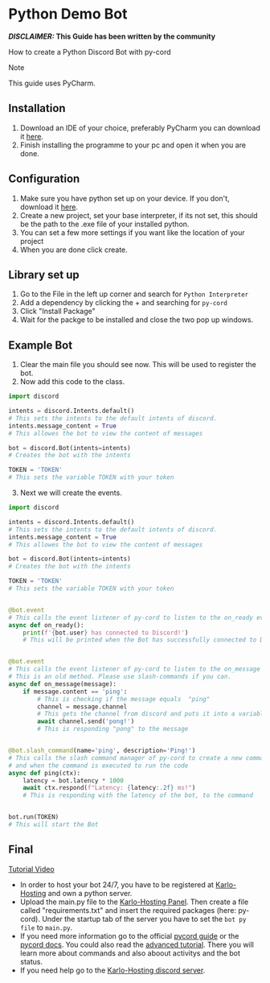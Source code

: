 # Python Demo Bot
***DISCLAIMER:* This Guide has been written by the community**

How to create a Python Discord Bot with py-cord

> [!NOTE]
> This guide uses PyCharm.

## Installation

1. Download an IDE of your choice, preferably PyCharm you can download it [here](https://www.jetbrains.com/de-de/pycharm/download/).
1. Finish installing the programme to your pc and open it when you are done.

## Configuration

1. Make sure you have python set up on your device. If you don't, download it [here](https://www.python.org/downloads/).
1. Create a new project, set your base interpreter, if its not set, this should be the path to the .exe file of your installed python.
1. You can set a few more settings if you want like the location of your project
1. When you are done click create.

## Library set up

1. Go to the File in the left up corner and search for `Python Interpreter`
1. Add a dependency by clicking the + and searching for `py-cord`
1. Click "Install Package"
1. Wait for the packge to be installed and close the two pop up windows.

## Example Bot

1. Clear the main file you should see now. This will be used to register the bot.
1. Now add this code to the class.

```python
import discord

intents = discord.Intents.default()
# This sets the intents to the default intents of discord.
intents.message_content = True
# This allowes the bot to view the content of messages

bot = discord.Bot(intents=intents)
# Creates the bot with the intents

TOKEN = 'TOKEN'
# This sets the variable TOKEN with your token
```

3. Next we will create the events.

```python
import discord

intents = discord.Intents.default()
# This sets the intents to the default intents of discord.
intents.message_content = True
# This allowes the bot to view the content of messages

bot = discord.Bot(intents=intents)
# Creates the bot with the intents

TOKEN = 'TOKEN'
# This sets the variable TOKEN with your token


@bot.event
# This calls the event listener of py-cord to listen to the on_ready event and when its executed to run the code
async def on_ready():
    print(f'{bot.user} has connected to Discord!')
    # This will be printed when the Bot has successfully connected to Discord


@bot.event
# This calls the event listener of py-cord to listen to the on_message event and when its executed to run the code
# This is an old method. Please use slash-commands if you can.
async def on_message(message):
    if message.content == 'ping':
        # This is checking if the message equals  "ping"
        channel = message.channel
        # This gets the channel from discord and puts it into a variable
        await channel.send('pong!')
        # This is responding "pong" to the message


@bot.slash_command(name='ping', description='Ping!')
# This calls the slash command manager of py-cord to create a new command with the name ping and description "Ping!"
# and when the command is executed to run the code
async def ping(ctx):
    latency = bot.latency * 1000
    await ctx.respond(f"Latency: {latency:.2f} ms!")
    # This is responding with the latency of the bot, to the command


bot.run(TOKEN)
# This will start the Bot
```
<!-- panels:start -->
<!-- div:title-panel -->
## Final

<!-- div:right-panel -->
[Tutorial Video](https://www.youtube-nocookie.com/embed/ekyMHgiaWbE ':include :type=iframe width=80% height=200px')

<!-- div:left-panel -->
- In order to host your bot 24/7, you have to be registered at [Karlo-Hosting](https://karlo-hosting.com) and own a python server.
- Upload the main.py file to the [Karlo-Hosting Panel](https://panel.karlo-hosting.com). Then create a file called "requirements.txt" and insert the required packages (here: py-cord). Under the startup tab of the server you have to set the `bot py file` to `main.py`.
- If you need more information go to the official [pycord guide](https://guide.pycord.dev) or the [pycord docs](https://docs.pycord.dev). You could also read the [advanced tutorial](/programm-your-bot/python/advanced.md). There you will learn more about commands and also aboout activitys and the bot status.
- If you need help go to the [Karlo-Hosting discord server](https://discord.gg/xBPFF244eJ).

<!-- panels:end -->
